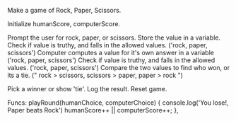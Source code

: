 Make a game of Rock, Paper, Scissors.

Initialize humanScore, computerScore.

Prompt the user for rock, paper, or scissors.
Store the value in a variable.
Check if value is truthy, and falls in the allowed values. ('rock, paper, scissors')
Computer computes a value for it's own answer in a variable ('rock, paper, scissors')
Check if value is truthy, and falls in the allowed values. ('rock, paper, scissors')
Compare the two values to find who won, or its a tie.
(" rock > scissors, scissors > paper, paper > rock ")

Pick a winner or show 'tie'.
Log the result.
Reset game.

Funcs: playRound(humanChoice, computerChoice) {
console.log('You lose!, Paper beats Rock')
humanScore++ || computerScore++;
},
